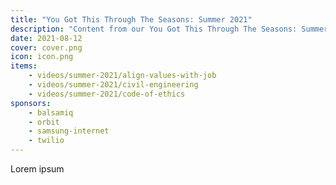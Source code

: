 ```yaml
---
title: "You Got This Through The Seasons: Summer 2021"
description: "Content from our You Got This Through The Seasons: Summer 2021 event."
date: 2021-08-12
cover: cover.png
icon: icon.png
items:
    - videos/summer-2021/align-values-with-job
    - videos/summer-2021/civil-engineering
    - videos/summer-2021/code-of-ethics
sponsors:
    - balsamiq
    - orbit
    - samsung-internet
    - twilio
---
```


Lorem ipsum
